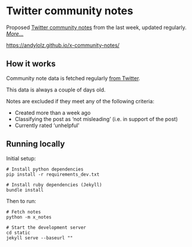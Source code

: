 # Twitter community notes

Proposed [Twitter community notes](https://twitter.com/i/communitynotes/download-data) from the last week, updated regularly. _[More…](#how-it-works)_

https://andylolz.github.io/x-community-notes/

## How it works

Community note data is fetched regularly [from Twitter](https://twitter.com/i/communitynotes/download-data).

This data is always a couple of days old.

Notes are excluded if they meet any of the following criteria:

* Created more than a week ago
* Classifying the post as ‘not misleading’ (i.e. in support of the post)
* Currently rated ‘unhelpful’

## Running locally

Initial setup:

```shell
# Install python dependencies
pip install -r requirements_dev.txt

# Install ruby dependencies (Jekyll)
bundle install
```

Then to run:

```shell
# Fetch notes
python -m x_notes

# Start the development server
cd static
jekyll serve --baseurl ""
```
